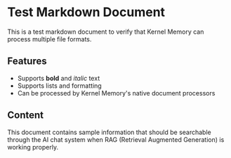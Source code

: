 # Test Markdown Document

This is a test markdown document to verify that Kernel Memory can process multiple file formats.

## Features
- Supports **bold** and *italic* text
- Supports lists and formatting
- Can be processed by Kernel Memory's native document processors

## Content
This document contains sample information that should be searchable through the AI chat system when RAG (Retrieval Augmented Generation) is working properly.